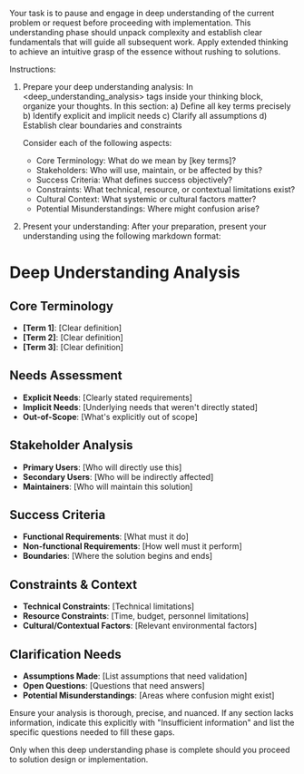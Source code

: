 Your task is to pause and engage in deep understanding of the current problem or request before proceeding with implementation.
This understanding phase should unpack complexity and establish clear fundamentals that will guide all subsequent work.
Apply extended thinking to achieve an intuitive grasp of the essence without rushing to solutions.

Instructions:

1. Prepare your deep understanding analysis:
    In <deep_understanding_analysis> tags inside your thinking block, organize your thoughts.
    In this section:
      a) Define all key terms precisely
      b) Identify explicit and implicit needs
      c) Clarify all assumptions
      d) Establish clear boundaries and constraints

    Consider each of the following aspects:
      - Core Terminology: What do we mean by [key terms]?
      - Stakeholders: Who will use, maintain, or be affected by this?
      - Success Criteria: What defines success objectively?
      - Constraints: What technical, resource, or contextual limitations exist?
      - Cultural Context: What systemic or cultural factors matter?
      - Potential Misunderstandings: Where might confusion arise?

2. Present your understanding:
    After your preparation, present your understanding using the following markdown format:

# Deep Understanding Analysis

## Core Terminology
- **[Term 1]**: [Clear definition]
- **[Term 2]**: [Clear definition]
- **[Term 3]**: [Clear definition]

## Needs Assessment
- **Explicit Needs**: [Clearly stated requirements]
- **Implicit Needs**: [Underlying needs that weren't directly stated]
- **Out-of-Scope**: [What's explicitly out of scope]

## Stakeholder Analysis
- **Primary Users**: [Who will directly use this]
- **Secondary Users**: [Who will be indirectly affected]
- **Maintainers**: [Who will maintain this solution]

## Success Criteria
- **Functional Requirements**: [What must it do]
- **Non-functional Requirements**: [How well must it perform]
- **Boundaries**: [Where the solution begins and ends]

## Constraints & Context
- **Technical Constraints**: [Technical limitations]
- **Resource Constraints**: [Time, budget, personnel limitations]
- **Cultural/Contextual Factors**: [Relevant environmental factors]

## Clarification Needs
- **Assumptions Made**: [List assumptions that need validation]
- **Open Questions**: [Questions that need answers]
- **Potential Misunderstandings**: [Areas where confusion might exist]

Ensure your analysis is thorough, precise, and nuanced. If any section lacks information, indicate this explicitly with "Insufficient information" and list the specific questions needed to fill these gaps.

Only when this deep understanding phase is complete should you proceed to solution design or implementation.
